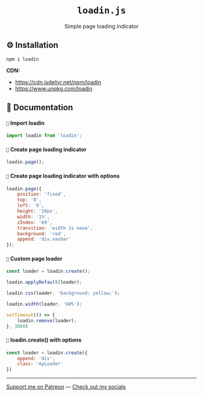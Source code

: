 <h1 align="center"><code>loadin.js</code></h1>

<p align="center">Simple page loading indicator</p>

## ⚙️ Installation

```terminal
npm i loadin
```

**CDN:**

- https://cdn.jsdelivr.net/npm/loadin
- https://www.unpkg.com/loadin

## 📖 Documentation

#### `🔸` Import loadin

```js
import loadin from 'loadin';
```

#### `🔸` Create page loading indicator

```js
loadin.page();
```

#### `🔸` Create page loading indicator with options

```js
loadin.page({
    position: 'fixed',
    top: '0',
    left: '0',
    height: '10px',
    width: '1%',
    zIndex: '69',
    transition: 'width 1s ease',
    background: 'red',
    append: 'div.navbar'
});
```

#### `🔸` Custom page loader

```js
const loader = loadin.create();

loadin.applyDefault(loader);

loadin.css(loader, 'background: yellow;');

loadin.width(loader, '60%');

setTimeout(() => {
    loadin.remove(loader);
}, 3000)
```

#### `🔸` loadin.create() with options

```js
const loader = loadin.create({
    append: 'div',
    class: 'myLoader'
})
```

---

[Support me on Patreon](https://www.patreon.com/axorax) —
[Check out my socials](https://github.com/axorax/socials)